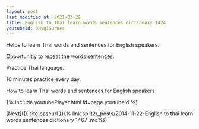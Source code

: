 ```yaml
---
layout: post
last_modified_at: 2021-03-29
title: English to Thai learn words sentences dictionary 1424 
youtubeId: 3MygISQrUec
---
```

 
 
Helps to learn Thai words and sentences for English speakers.

Opportunitiy to repeat the words sentences. 

Practice Thai language. 
 
10 minutes practice every day. 
 
How to learn Thai words and sentences for English speakers 
 
{% include youtubePlayer.html id=page.youtubeId %}
 
 
[Next]({{ site.baseurl }}{% link  split2/_posts/2014-11-22-English to thai learn words sentences dictionary 1467 .md%})
 
